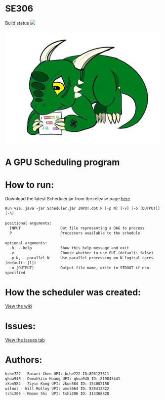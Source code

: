 # SE306
Build status ![](https://circleci.com/gh/qhua948/SE306.png?circle-token=3c376333dfa42e6f783718d8741ade5adb351b21)

<p align="center"> <img src = assets/3.png/></p>

# A GPU Scheduling program

# How to run:

Download the latest Scheduler.jar from the release page [here](https://github.com/qhua948/SE306/releases)
```
Run via. java -jar Scheduler.jar INPUT.dot P [-p N] [-v] [-o [OUTPUT]] [-h]

positional arguments:
  INPUT                  Dot file representing a DAG to process
  P                      Processors available to the schedule

optional arguments:
  -h, --help             Show this help message and exit
  -v                     Choose whether to use GUI (default: false)
  -p N, --parallel N     Use parallel processing on N logical cores (default: [1])
  -o [OUTPUT]            Output file name, write to STDOUT if non-specified
```

# How the scheduler was created:

[View the wiki](https://github.com/qhua948/SE306/wiki)

# Issues:

[View the issues tab](https://github.com/qhua948/SE306/issues)


# Authors:

```
bche722 - Baiwei Chen UPI: bche722 ID:896127611
qhua948 - Dovahkiin Huang UPI: qhua948 ID: 819845441
zkon584 - Ziyin Kong UPI: zkon584 ID: 154002158
wilmol - Will Molloy UPI: wmol664 ID: 528412822
tshi206 - Mason Shi  UPI: tshi206 ID: 313368828
```

